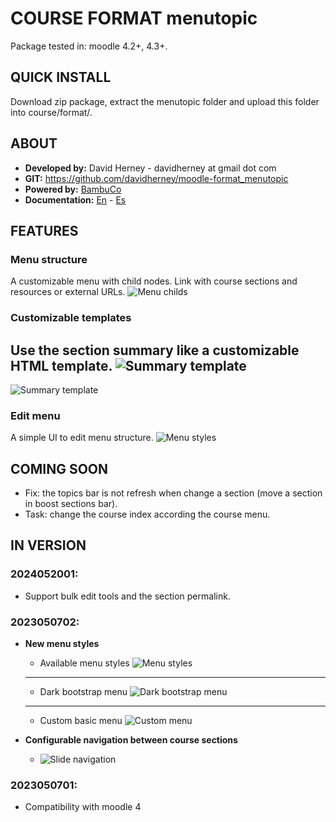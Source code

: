 # COURSE FORMAT menutopic

Package tested in: moodle 4.2+, 4.3+.

## QUICK INSTALL
Download zip package, extract the menutopic folder and upload this folder into course/format/.

## ABOUT
* **Developed by:** David Herney - davidherney at gmail dot com
* **GIT:** https://github.com/davidherney/moodle-format_menutopic
* **Powered by:** [BambuCo](https://bambuco.co/)
* **Documentation:** [En](https://bambuco.co/menutopic-intro-en/) - [Es](https://bambuco.co/menutopic-intro/)

## FEATURES

### Menu structure
A customizable menu with child nodes. Link with course sections and resources or external URLs.
![Menu childs](https://boa.nuestroscursos.net/api/c/web/resources/NDU1MEVCNjAtODQ4Qy00RTk3LUI2NzUtOUJBN0E5ODk0QTkyQGJvYS51ZGVhLmVkdS5jbw==/!/menutopic/menu_childs.png)

### Customizable templates
Use the section summary like a customizable HTML template.
![Summary template](https://boa.nuestroscursos.net/api/c/web/resources/NDU1MEVCNjAtODQ4Qy00RTk3LUI2NzUtOUJBN0E5ODk0QTkyQGJvYS51ZGVhLmVkdS5jbw==/!/menutopic/summary_template.png)
---
![Summary template](https://boa.nuestroscursos.net/api/c/web/resources/NDU1MEVCNjAtODQ4Qy00RTk3LUI2NzUtOUJBN0E5ODk0QTkyQGJvYS51ZGVhLmVkdS5jbw==/!/menutopic/section_summary_template.png)

### Edit menu
A simple UI to edit menu structure.
![Menu styles](https://boa.nuestroscursos.net/api/c/web/resources/NDU1MEVCNjAtODQ4Qy00RTk3LUI2NzUtOUJBN0E5ODk0QTkyQGJvYS51ZGVhLmVkdS5jbw==/!/menutopic/edit_menu.png)

## COMING SOON
* Fix: the topics bar is not refresh when change a section (move a section in boost sections bar).
* Task: change the course index according the course menu.

## IN VERSION

### 2024052001:
* Support bulk edit tools and the section permalink.

### 2023050702:
* **New menu styles**
  * Available menu styles
    ![Menu styles](https://boa.nuestroscursos.net/api/c/web/resources/NDU1MEVCNjAtODQ4Qy00RTk3LUI2NzUtOUJBN0E5ODk0QTkyQGJvYS51ZGVhLmVkdS5jbw==/!/menutopic/global_menu_style.png)
  ---
  * Dark bootstrap menu
      ![Dark bootstrap menu](https://boa.nuestroscursos.net/api/c/web/resources/NDU1MEVCNjAtODQ4Qy00RTk3LUI2NzUtOUJBN0E5ODk0QTkyQGJvYS51ZGVhLmVkdS5jbw==/!/menutopic/darkbootstrap_menu.png)
  ---
  * Custom basic menu
    ![Custom menu](https://boa.nuestroscursos.net/api/c/web/resources/NDU1MEVCNjAtODQ4Qy00RTk3LUI2NzUtOUJBN0E5ODk0QTkyQGJvYS51ZGVhLmVkdS5jbw==/!/menutopic/custom_menu.png)

* **Configurable navigation between course sections**
  * ![Slide navigation](https://boa.nuestroscursos.net/api/c/web/resources/NDU1MEVCNjAtODQ4Qy00RTk3LUI2NzUtOUJBN0E5ODk0QTkyQGJvYS51ZGVhLmVkdS5jbw==/!/menutopic/sections_navigation.png)


### 2023050701:
* Compatibility with moodle 4
